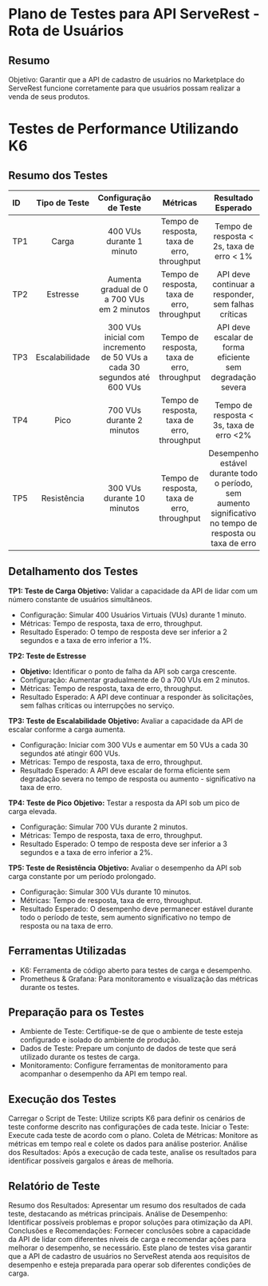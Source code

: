 # Plano de Testes para API ServeRest - Rota de Usuários
## Resumo
Objetivo: Garantir que a API de cadastro de usuários no Marketplace do ServeRest funcione corretamente para que usuários possam realizar a venda de seus produtos.

# Testes de Performance Utilizando K6
## Resumo dos Testes
| ID | Tipo de Teste | Configuração de Teste | Métricas | Resultado Esperado | Verbo |
|:---|:-------------:|:---------------------:|:--------:|:------------------:|:-----:|
| TP1 | Carga | 400 VUs durante 1 minuto | Tempo de resposta, taxa de erro, throughput | Tempo de resposta < 2s, taxa de erro < 1% |  |
| TP2 | Estresse | Aumenta gradual de 0 a 700 VUs em 2 minutos | Tempo de resposta, taxa de erro, throughput | API deve continuar a responder, sem falhas críticas |  |
| TP3 | Escalabilidade | 300 VUs inicial com incremento de 50 VUs a cada 30 segundos até 600 VUs | Tempo de resposta, taxa de erro, throughput | API deve escalar de forma eficiente sem degradação severa |  |
| TP4 | Pico | 700 VUs durante 2 minutos | Tempo de resposta, taxa de erro, throughput | Tempo de resposta < 3s, taxa de erro <2% |  |
| TP5 | Resistência | 300 VUs durante 10 minutos | Tempo de resposta, taxa de erro, throughput | Desempenho estável durante todo o período, sem aumento significativo no tempo de resposta ou taxa de erro |  |

## Detalhamento dos Testes
**TP1: Teste de Carga**
**Objetivo:** Validar a capacidade da API de lidar com um número constante de usuários simultâneos.
- Configuração: Simular 400 Usuários Virtuais (VUs) durante 1 minuto.
- Métricas: Tempo de resposta, taxa de erro, throughput.
- Resultado Esperado: O tempo de resposta deve ser inferior a 2 segundos e a taxa de erro inferior a 1%.

**TP2: Teste de Estresse**
- **Objetivo:** Identificar o ponto de falha da API sob carga crescente.
- Configuração: Aumentar gradualmente de 0 a 700 VUs em 2 minutos.
- Métricas: Tempo de resposta, taxa de erro, throughput.
- Resultado Esperado: A API deve continuar a responder às solicitações, sem falhas críticas ou interrupções no serviço.

**TP3: Teste de Escalabilidade**
**Objetivo:** Avaliar a capacidade da API de escalar conforme a carga aumenta.
- Configuração: Iniciar com 300 VUs e aumentar em 50 VUs a cada 30 segundos até atingir 600 VUs.
- Métricas: Tempo de resposta, taxa de erro, throughput.
- Resultado Esperado: A API deve escalar de forma eficiente sem degradação severa no tempo de resposta ou aumento - significativo na taxa de erro.

**TP4: Teste de Pico**
**Objetivo:** Testar a resposta da API sob um pico de carga elevada.
- Configuração: Simular 700 VUs durante 2 minutos.
- Métricas: Tempo de resposta, taxa de erro, throughput.
- Resultado Esperado: O tempo de resposta deve ser inferior a 3 segundos e a taxa de erro inferior a 2%.

**TP5: Teste de Resistência**
**Objetivo:** Avaliar o desempenho da API sob carga constante por um período prolongado.
- Configuração: Simular 300 VUs durante 10 minutos.
- Métricas: Tempo de resposta, taxa de erro, throughput.
- Resultado Esperado: O desempenho deve permanecer estável durante todo o período de teste, sem aumento significativo no tempo de resposta ou na taxa de erro.

## Ferramentas Utilizadas
- K6: Ferramenta de código aberto para testes de carga e desempenho.
- Prometheus & Grafana: Para monitoramento e visualização das métricas durante os testes.

## Preparação para os Testes
- Ambiente de Teste: Certifique-se de que o ambiente de teste esteja configurado e isolado do ambiente de produção.
- Dados de Teste: Prepare um conjunto de dados de teste que será utilizado durante os testes de carga.
- Monitoramento: Configure ferramentas de monitoramento para acompanhar o desempenho da API em tempo real.

## Execução dos Testes
Carregar o Script de Teste: Utilize scripts K6 para definir os cenários de teste conforme descrito nas configurações de cada teste.
Iniciar o Teste: Execute cada teste de acordo com o plano.
Coleta de Métricas: Monitore as métricas em tempo real e colete os dados para análise posterior.
Análise dos Resultados: Após a execução de cada teste, analise os resultados para identificar possíveis gargalos e áreas de melhoria.

## Relatório de Teste
Resumo dos Resultados: Apresentar um resumo dos resultados de cada teste, destacando as métricas principais.
Análise de Desempenho: Identificar possíveis problemas e propor soluções para otimização da API.
Conclusões e Recomendações: Fornecer conclusões sobre a capacidade da API de lidar com diferentes níveis de carga e recomendar ações para melhorar o desempenho, se necessário.
Este plano de testes visa garantir que a API de cadastro de usuários no ServeRest atenda aos requisitos de desempenho e esteja preparada para operar sob diferentes condições de carga.